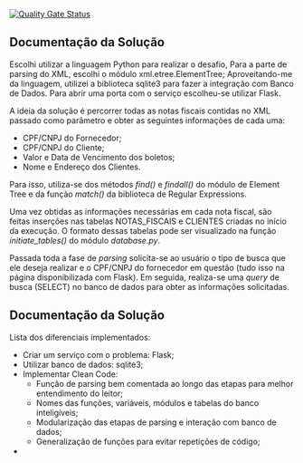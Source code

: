 
[![Quality Gate Status](https://sonarcloud.io/api/project_badges/measure?project=Muriloide21_notas-fiscais-python&metric=alert_status)](https://sonarcloud.io/summary/new_code?id=Muriloide21_notas-fiscais-python)

## Documentação da Solução

Escolhi utilizar a linguagem Python para realizar o desafio,
Para a parte de parsing do XML, escolhi o módulo xml.etree.ElementTree;
Aproveitando-me da linguagem, utilizei a biblioteca sqlite3 para fazer a integração com Banco de Dados.
Para abrir uma porta com o serviço escolheu-se utilizar Flask.

A ideia da solução é percorrer todas as notas fiscais contidas no XML passado como parâmetro e obter as seguintes informações de cada uma:

- CPF/CNPJ do Fornecedor;
- CPF/CNPJ do Cliente;
- Valor e Data de Vencimento dos boletos;
- Nome e Endereço dos Clientes.

Para isso, utiliza-se dos métodos *find()* e *findall()* do módulo de Element Tree e da função *match()* da biblioteca de Regular Expressions.

Uma vez obtidas as informações necessárias em cada nota fiscal, são feitas inserções nas tabelas NOTAS_FISCAIS e CLIENTES criadas no início da execução. O formato dessas tabelas pode ser visualizado na função *initiate_tables()* do módulo *database.py*.

Passada toda a fase de *parsing* solicita-se ao usuário o tipo de busca que ele deseja realizar e o CPF/CNPJ do fornecedor em questão (tudo isso na página disponibilizada com Flask). Em seguida, realiza-se uma *query* de busca (SELECT) no banco de dados para obter as informações solicitadas.

## Documentação da Solução

Lista dos diferenciais implementados:

- Criar um serviço com o problema: Flask;
- Utilizar banco de dados: sqlite3;
- Implementar Clean Code:
    - Função de parsing bem comentada ao longo das etapas para melhor entendimento do leitor;
    - Nomes das funções, variáveis, módulos e tabelas do banco inteligíveis;
    - Modularização das etapas de parsing e interação com banco de dados;
    - Generalização de funções para evitar repetições de código;
- 
